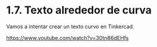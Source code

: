 # 1.7. Texto alrededor de curva

Vamos a intentar crear un texto curvo en Tinkercad.

https://www.youtube.com/watch?v=30tn86dEHfs